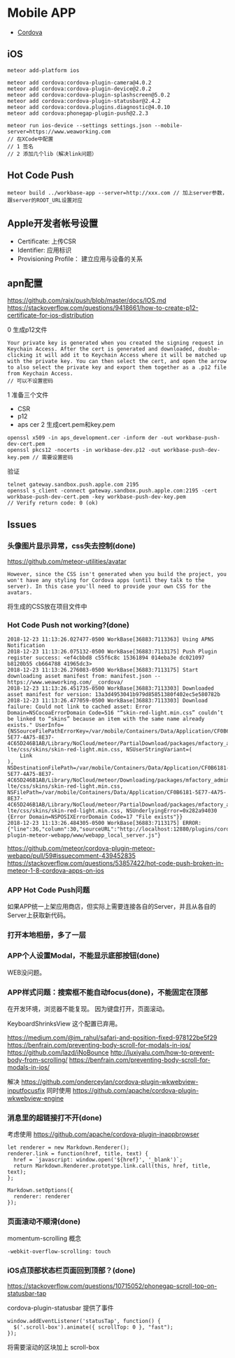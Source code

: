 # Mobile APP

- [Cordova](https://cordova.apache.org/docs/en/latest/config_ref/index.html#preference)

## iOS

```
meteor add-platform ios

meteor add cordova:cordova-plugin-camera@4.0.2
meteor add cordova:cordova-plugin-device@2.0.2
meteor add cordova:cordova-plugin-splashscreen@5.0.2
meteor add cordova:cordova-plugin-statusbar@2.4.2
meteor add cordova:cordova.plugins.diagnostic@4.0.10
meteor add cordova:phonegap-plugin-push@2.2.3

meteor run ios-device --settings settings.json --mobile-server=https://www.weaworking.com
// 在XCode中配置
// 1 签名
// 2 添加几个lib（解决link问题）
```

## Hot Code Push

```
meteor build ../workbase-app --server=http://xxx.com // 加上server参数，跟server的ROOT_URL设置对应
```

## Apple开发者帐号设置

- Certificate: 上传CSR
- Identifier: 应用标识
- Provisioning Profile： 建立应用与设备的关系

## apn配置

https://github.com/raix/push/blob/master/docs/IOS.md
https://stackoverflow.com/questions/9418661/how-to-create-p12-certificate-for-ios-distribution

0 生成p12文件
```
Your private key is generated when you created the signing request in Keychain Access. After the cert is generated and downloaded, double-clicking it will add it to Keychain Access where it will be matched up with the private key. You can then select the cert, and open the arrow to also select the private key and export them together as a .p12 file from Keychain Access.
// 可以不设置密码
```
1 准备三个文件
- CSR
- p12
- aps cer
2 生成cert.pem和key.pem
```
openssl x509 -in aps_development.cer -inform der -out workbase-push-dev-cert.pem
openssl pkcs12 -nocerts -in workbase-dev.p12 -out workbase-push-dev-key.pem // 需要设置密码
```
验证
```
telnet gateway.sandbox.push.apple.com 2195
openssl s_client -connect gateway.sandbox.push.apple.com:2195 -cert workbase-push-dev-cert.pem -key workbase-push-dev-key.pem
// Verify return code: 0 (ok)
```

## Issues

### 头像图片显示异常，css失去控制(done)

https://github.com/meteor-utilities/avatar

```
However, since the CSS isn't generated when you build the project, you won't have any styling for Cordova apps (until they talk to the server). In this case you'll need to provide your own CSS for the avatars.
```

将生成的CSS放在项目文件中

### Hot Code Push not working?(done)

```
2018-12-23 11:13:26.027477-0500 WorkBase[36883:7113363] Using APNS Notification
2018-12-23 11:13:26.075132-0500 WorkBase[36883:7113175] Push Plugin register success: <ef4cbbd8 c55f6c8c 15361894 014eba3e dc021097 b8120b55 cb664788 41965dc3>
2018-12-23 11:13:26.276083-0500 WorkBase[36883:7113175] Start downloading asset manifest from: manifest.json -- https://www.weaworking.com/__cordova/
2018-12-23 11:13:26.451735-0500 WorkBase[36883:7113303] Downloaded asset manifest for version: 13a3d4953041b979d85851380f402ec5e580782b
2018-12-23 11:13:26.477059-0500 WorkBase[36883:7113303] Download failure: Could not link to cached asset: Error Domain=NSCocoaErrorDomain Code=516 "“skin-red-light.min.css” couldn’t be linked to “skins” because an item with the same name already exists." UserInfo={NSSourceFilePathErrorKey=/var/mobile/Containers/Data/Application/CF0B6181-5E77-4A75-8E37-4C65D246B1AB/Library/NoCloud/meteor/PartialDownload/packages/mfactory_admin-lte/css/skins/skin-red-light.min.css, NSUserStringVariant=(
    Link
), NSDestinationFilePath=/var/mobile/Containers/Data/Application/CF0B6181-5E77-4A75-8E37-4C65D246B1AB/Library/NoCloud/meteor/Downloading/packages/mfactory_admin-lte/css/skins/skin-red-light.min.css, NSFilePath=/var/mobile/Containers/Data/Application/CF0B6181-5E77-4A75-8E37-4C65D246B1AB/Library/NoCloud/meteor/PartialDownload/packages/mfactory_admin-lte/css/skins/skin-red-light.min.css, NSUnderlyingError=0x282a94030 {Error Domain=NSPOSIXErrorDomain Code=17 "File exists"}}
2018-12-23 11:13:26.484305-0500 WorkBase[36883:7113175] ERROR: {"line":36,"column":30,"sourceURL":"http://localhost:12880/plugins/cordova-plugin-meteor-webapp/www/webapp_local_server.js"}
```
https://github.com/meteor/cordova-plugin-meteor-webapp/pull/59#issuecomment-439452835
https://stackoverflow.com/questions/53857422/hot-code-push-broken-in-meteor-1-8-cordova-apps-on-ios

### APP Hot Code Push问题

如果APP统一上架应用商店，但实际上需要连接各自的Server，并且从各自的Server上获取新代码。


### 打开本地相册，多了一层


### APP个人设置Modal，不能显示底部按钮(done)

WEB没问题。

### APP样式问题：搜索框不能自动focus(done)，不能固定在顶部

在开发环境，浏览器不能复现。
因为键盘打开，页面滚动。

KeyboardShrinksView 这个配置已弃用。

https://medium.com/@im_rahul/safari-and-position-fixed-978122be5f29
https://benfrain.com/preventing-body-scroll-for-modals-in-ios/
https://github.com/lazd/iNoBounce
http://luxiyalu.com/how-to-prevent-body-from-scrolling/
https://benfrain.com/preventing-body-scroll-for-modals-in-ios/

解决
https://github.com/onderceylan/cordova-plugin-wkwebview-inputfocusfix
同时使用 https://github.com/apache/cordova-plugin-wkwebview-engine

### 消息里的超链接打不开(done)

考虑使用
https://github.com/apache/cordova-plugin-inappbrowser

```
let renderer = new Markdown.Renderer();
renderer.link = function(href, title, text) {
  href = `javascript: window.open('${href}', '_blank')`;
  return Markdown.Renderer.prototype.link.call(this, href, title, text);
};

Markdown.setOptions({
  renderer: renderer
});
```

### 页面滚动不顺滑(done)

momentum-scrolling 概念

```
-webkit-overflow-scrolling: touch
```

### iOS点顶部状态栏页面回到顶部？(done)

https://stackoverflow.com/questions/10715052/phonegap-scroll-top-on-statusbar-tap

cordova-plugin-statusbar 提供了事件

```
window.addEventListener('statusTap', function() {
  $('.scroll-box').animate({ scrollTop: 0 }, "fast");
});
```
将需要滚动的区块加上 scroll-box
